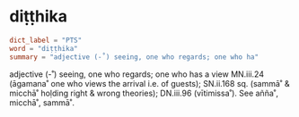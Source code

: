 # diṭṭhika

``` toml
dict_label = "PTS"
word = "diṭṭhika"
summary = "adjective (-˚) seeing, one who regards; one who ha"
```

adjective (\-˚) seeing, one who regards; one who has a view MN.iii.24 (āgamana˚ one who views the arrival i.e. of guests); SN.ii.168 sq. (sammā˚ & micchā˚ hoḷding right & wrong theories); DN.iii.96 (vītimissa˚). See añña˚, micchā˚, sammā˚.

